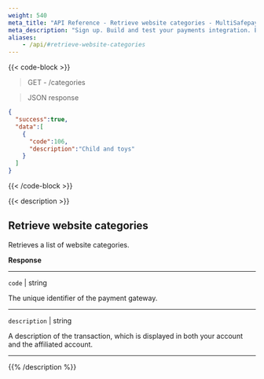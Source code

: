 ```yaml
---
weight: 540
meta_title: "API Reference - Retrieve website categories - MultiSafepay Docs"
meta_description: "Sign up. Build and test your payments integration. Explore our products and services. Use our API Reference, SDKs, and wrappers. Get support."
aliases:
    - /api/#retrieve-website-categories
---
```

{{< code-block >}}
> GET - /categories


> JSON response

```json
{
  "success":true,
  "data":[
    {
      "code":106,
      "description":"Child and toys"
    }
  ]
}
```
{{< /code-block >}}

{{< description >}}
## Retrieve website categories
Retrieves a list of website categories.

**Response**

----------------
`code` | string 

The unique identifier of the payment gateway.

----------------
`description` | string 

A description of the transaction, which is displayed in both your account and the affiliated account.

----------------

{{% /description %}}